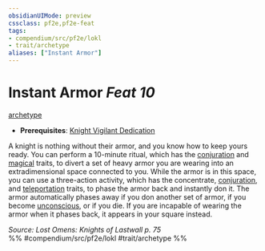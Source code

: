 ```yaml
---
obsidianUIMode: preview
cssclass: pf2e,pf2e-feat
tags:
- compendium/src/pf2e/lokl
- trait/archetype
aliases: ["Instant Armor"]
---
```

# Instant Armor  *Feat 10*  
[archetype](rules/traits/archetype.md)  

- **Prerequisites**: [Knight Vigilant Dedication](compendium/feats/knight-vigilant-dedication-locg.md)

A knight is nothing without their armor, and you know how to keep yours ready. You can perform a 10-minute ritual, which has the [conjuration](rules/traits/conjuration.md) and [magical](rules/traits/magical.md) traits, to divert a set of heavy armor you are wearing into an extradimensional space connected to you. While the armor is in this space, you can use a three-action activity, which has the concentrate, [conjuration](rules/traits/conjuration.md), and [teleportation](rules/traits/teleportation.md) traits, to phase the armor back and instantly don it. The armor automatically phases away if you don another set of armor, if you become [unconscious](rules/conditions.md#Unconscious), or if you die. If you are incapable of wearing the armor when it phases back, it appears in your square instead.

*Source: Lost Omens: Knights of Lastwall p. 75*  
%% #compendium/src/pf2e/lokl #trait/archetype %%